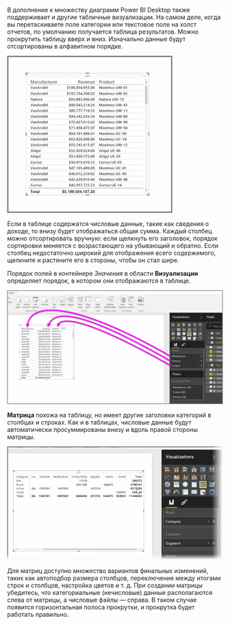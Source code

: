 В дополнение к множеству диаграмм Power BI Desktop также поддерживает и другие табличные визуализации. На самом деле, когда вы перетаскиваете поле категории или текстовое поле на холст отчетов, по умолчанию получается таблица результатов. Можно прокрутить таблицу вверх и вниз. Изначально данные будут отсортированы в алфавитном порядке.

![](media/3-6-create-tables-matrixes/3-6_1.png)

Если в таблице содержатся числовые данные, такие как сведения о доходе, то внизу будет отображаться общая сумма. Каждый столбец можно отсортировать вручную: если щелкнуть его заголовок, порядок сортировки меняется с возрастающего на убывающий и обратно. Если столбец недостаточно широкий для отображения всего содержимого, щелкните и растяните его в стороны, чтобы он стал шире.

Порядок полей в контейнере *Значения* в области **Визуализации** определяет порядок, в котором они отображаются в таблице.

![](media/3-6-create-tables-matrixes/3-6_2.png)

**Матрица** похожа на таблицу, но имеет другие заголовки категорий в столбцах и строках. Как и в таблицах, числовые данные будут автоматически просуммированы внизу и вдоль правой стороны матрицы.

![](media/3-6-create-tables-matrixes/3-6_3.png)

Для матриц доступно множество вариантов финальных изменений, таких как автоподбор размера столбцов, переключение между итогами строк и столбцов, настройка цветов и т. д. При создании матрицы убедитесь, что категориальные (нечисловые) данные располагаются слева от матрицы, а числовые файлы — справа. В таком случае появится горизонтальная полоса прокрутки, и прокрутка будет работать правильно.

